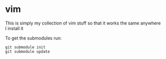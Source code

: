 # vim

This is simply my collection of vim stuff so that it works the same anywhere I install it

To get the submodules run:

```
git submodule init
git submodule update
```
